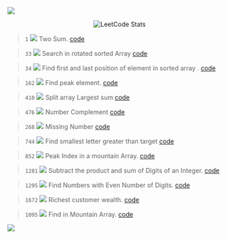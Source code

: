 <p>
 <img src="https://capsule-render.vercel.app/api?type=egg&height=120&color=0:069422,100:ecf542&text=Question%20Directory&fontAlign=48&fontAlignY=45&section=header&reversal=true&fontColor=033d13&fontSize=40"/>
</p>

<div align="center">

![LeetCode Stats](https://leetcard.jacoblin.cool/aditiiprasad?theme=dark&font=Noto%20Sans%20Bamum)
</div>

> `1`      <img src="https://img.shields.io/badge/Easy-02f212"> 
> Two Sum. <a href="code/TwoSum.java">code</a> 

> `33` <img src="https://img.shields.io/badge/Medium-e69c09">
> Search in rotated sorted Array <a href="code/RBS.java">code</a> 

> `34` <img src="https://img.shields.io/badge/Medium-e69c09">
> Find first and last position of element in sorted array . <a href="code/SearchRange.java">code</a>

> `162` <img src="https://img.shields.io/badge/Medium-e69c09">
> Find peak element. <a href="code/PeakElement.java">code</a>

> `410` <img src="https://img.shields.io/badge/Hard-fc0505">
> Split array Largest sum <a href="code/SplitArray.java">code</a>

> `476` <img src="https://img.shields.io/badge/Easy-02f212">
> Number Complement <a href="code/FindComplement.java">code</a>

> `268`  <img src="https://img.shields.io/badge/Easy-02f212">
>  Missing Number <a href="code/MissingNumber.java">code</a> 

> `744`  <img src="https://img.shields.io/badge/Easy-02f212">
> Find smallest letter greater than target <a href="code/NextGreatestLetter.java">code</a> 

> `852` <img src="https://img.shields.io/badge/Medium-e69c09">
> Peak Index in a mountain Array. <a href="code/Mountain.java">code</a> 

> `1281`  <img src="https://img.shields.io/badge/Easy-02f212"> 
> Subtract the product and sum of Digits of an Integer. <a href="code/SubProductSum.java">code</a> 

> `1295`  <img src="https://img.shields.io/badge/Easy-02f212"> 
> Find Numbers with Even Number of Digits. <a href="code/EvenDigits.java">code</a> 

> `1672`   <img src="https://img.shields.io/badge/Easy-02f212"> 
> Richest customer wealth. <a href="code/MaxWealth.java">code</a> 

> `1095`   <img src="https://img.shields.io/badge/Hard-fc0505">
> Find in Mountain Array. <a href="code/SearchInMountain.java">code</a> 




<!-- <img src="https://img.shields.io/badge/Easy-02f212"> <img src="https://img.shields.io/badge/Medium-e69c09"> <img src="https://img.shields.io/badge/Hard-fc0505">  -->
<p>
 <img src="https://capsule-render.vercel.app/api?type=egg&height=120&color=0:069422,100:ecf542&fontAlign=48&fontAlignY=45&section=footer&reversal=true&fontColor=033d13&stroke=0a6b06&strokeWidth=2&descAlignY=75&descAlign=49&fontSize=60"/>
</p>

